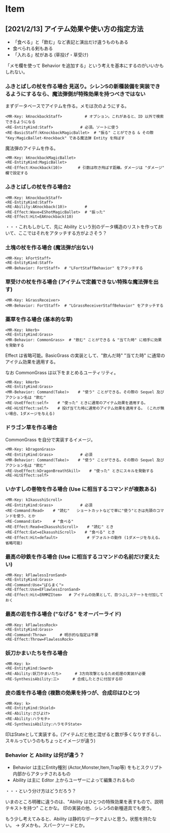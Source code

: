 Item
==========

[2021/2/13] アイテム効果や使い方の指定方法
----------

- 「食べる」と「飲む」など表記と演出だけ違うものもある
- 食べられる剣もある
- 「入れる」杖がある (草投げ・草受け)

「メモ欄を使って Behavior を追加する」という考えを基本にするのがいいかもしれない。



### ふきとばしの杖を作る場合 **見送り。シレン5の新種装備を実装できるようにするなら、魔法弾側が特殊効果を持つべきではない**

まずデータベースでアイテムを作る。メモは次のようにする。

```
<MR-Key: kKnockbackStaff>          # オプション。これがあると、ID 以外で検索できるようになる
<RE-EntityKind:Staff>            # 必須。ソートに使う
<RE-BasicStaff:kKnockbackMagicBallet>  # "振る" ことができる & その際 "Key:MagicBallet-Knockback" である魔法弾 Entity を飛ばす
```

魔法弾のアイテムを作る。

```
<MR-Key: kKnockbackMagicBallet>
<RE-EntityKind:MagicBallet>
<RE-Effect:Knockback(10)>       # 引数は吹き飛ばす距離。ダメージは "ダメージ" 欄で設定する
```

### ふきとばしの杖を作る場合2

```
<MR-Key: kKnockbackStaff>
<RE-EntityKind:Staff>
<RE-Ability:AKnockback(10)>        # 
<RE-Effect:Wave=EShotMagicBallet>  # "振った"
<RE-Effect:Hit=EAKnockback(10)
```

・・・これもしかして、先に Ability という別のデータ構造のリストを作っておいて、ここではそれをアタッチする方がよさそう？

### 土塊の杖を作る場合 (魔法弾が出ない)

```
<MR-Key: kFortStaff>
<RE-EntityKind:Staff>
<MR-Behavior: FortStaff>  # "LFortStaffBehavior" をアタッチする
```

### 草受けの杖を作る場合 (アイテムで定義できない特殊な魔法弾を出す)

```
<MR-Key: kGrassReceiver>
<MR-Behavior: FortStaff>  # "LGrassReceiverStaffBehavior" をアタッチする
```

### 薬草を作る場合 (基本的な草)

```
<MR-Key: kHerb>
<RE-EntityKind:Grass>
<MR-Behavior: CommonGrass>  # "飲む" ことができる & "当てた時" に相手に効果を発動する
```

Effect は省略可能。BasicGrass の実装として、"飲んだ時" "当てた時" に通常のアイテム効果を適用する。

なお CommonGrass は以下をまとめるユーティリティ。

```
<MR-Key: kHerb>
<RE-EntityKind:Grass>
<MR-Behavior: Command(Take)>    # "使う" ことができる。その際の Sequel 及びアクション名は "飲む"
<RE-UseEffect:self>    # "使った" ときに通常のアイテム効果を適用する。
<RE-HitEffect:self>    # 投げ当てた時に通常のアイテム効果を適用する。 (これが無い場合、1ダメージを与える)
```

### ドラゴン草を作る場合

CommonGrass を自分で実装するイメージ。

```
<MR-Key: kDragonGrass>
<RE-EntityKind:Grass>            # 必須
<MR-Behavior: Command(Take)>    # "使う" ことができる。その際の Sequel 及びアクション名は "飲む"
<RE-UseEffect:kDragonBreathSkill>    # "使った" ときにスキルを発動する
<RE-HitEffect:self>
```


### いかすしの巻物を作る場合 (Use に相当するコマンドが複数ある)

```
<MR-Key: kIkasushiScroll>
<RE-EntityKind:Grass>            # 必須
<RE-Command:Read>    # "読む"   ショートカットなどで単に"使う"ときは先頭のコマンドを使う、とか
<RE-Command:Eat>     # "食べる"
<RE-Effect:Read=eIkasushiScroll>    # "読む" とき
<RE-Effect:Eat=eIkasushiScroll>    # "食べる" とき
<RE-Effect:Hit=default>             # デフォルトの動作 (1ダメージを与える。省略可能)
```


### 最高の砂鉄を作る場合 (Use に相当するコマンドの名前だけ変えたい)

```
<MR-Key: kFlawlessIronSand>
<RE-EntityKind:Grass>
<RE-Command:Use="ばらまく">
<RE-Effect:Use=EFlawlessIronSand>
<RE-Effect:Hit=ERMMZItem>   # アイテムの効果として、目つぶしステートを付加しておく
```


### 最高の岩を作る場合 ("なげる" をオーバーライド)

```
<MR-Key: kFlawlessRock>
<RE-EntityKind:Grass>
<RE-Command:Throw>      # 明示的な指定は不要
<RE-Effect:Throw=FlawlessRock>
```


### 妖刀かまいたちを作る場合

```
<MR-Key: k>
<RE-EntityKind:Sowrd>
<RE-Ability:妖刀かまいたち>      # 3方向攻撃となるため処理の実装が必要
<RE-SynthesisAbility:三>      # 合成したときに付加する印
```

### 皮の盾を作る場合 (複数の効果を持つが、合成印はひとつ)

```
<MR-Key: k>
<RE-EntityKind:Shield>
<RE-Ability:さびよけ>
<RE-Ability:ハラモチ>
<RE-SynthesisAbility:ハラモチState>
```

印はStateとして実装する。(アイテムだと他と混ぜると数が多くなりすぎるし、スキルっていうのもちょっとイメージが違う)

### Behavior と Ability は何が違う？

- Behavior は主にEntity種別 (Actor,Monster,Item,Trap等) をもとスクリプト内部からアタッチされるもの
- Ability は主に Editor 上からユーザーによって編集されるもの

・・・という分け方はどうだろう？

いまのところ明確に違うのは、"Ability はひとつの特殊効果を表すもので、説明テキストを持つ" ことかな。
印の実装の他、シレン5の新種道具でも使う。

もう少し考えてみると、Ability は静的なデータでよいと思う。状態を持たない。
→ ダメかも。スパークソードとか。



